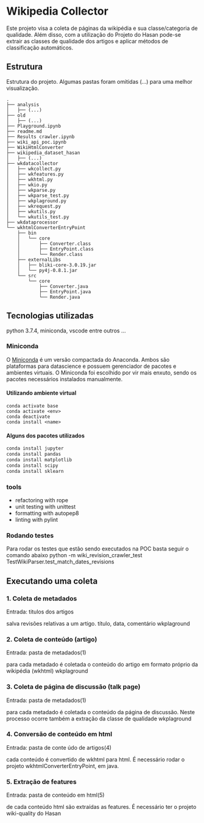 # Wikipedia Collector

Este projeto visa a coleta de páginas da wikipédia e sua classe/categoria de qualidade. Além disso, com a utilização do Projeto do Hasan pode-se extrair as classes de qualidade dos artigos e aplicar métodos de classificação automáticos.

## Estrutura

Estrutura do projeto. Algumas pastas foram omitidas (...) para uma melhor visualização.
```
.
├── analysis
│   ├── (...)
├── old
│   ├── (...)
├── Playground.ipynb
├── readme.md
├── Results crawler.ipynb
├── wiki_api_poc.ipynb
├── WikiHtmlConverter
├── wikipedia_dataset_hasan
│   ├── (...)
├── wkdatacollector
│   ├── wkcollect.py
│   ├── wkfeatures.py
│   ├── wkhtml.py
│   ├── wkio.py
│   ├── wkparse.py
│   ├── wkparse_test.py
│   ├── wkplaground.py
│   ├── wkrequest.py
│   ├── wkutils.py
│   └── wkutils_test.py
├── wkdataprocessor
└── wkhtmlConverterEntryPoint
    ├── bin
    │   └── core
    │       ├── Converter.class
    │       ├── EntryPoint.class
    │       └── Render.class
    ├── externalLibs
    │   ├── bliki-core-3.0.19.jar
    │   └── py4j-0.8.1.jar
    └── src
        └── core
            ├── Converter.java
            ├── EntryPoint.java
            └── Render.java
```

## Tecnologias utilizadas

python 3.7.4, miniconda, vscode entre outros ...

### Miniconda

O [Miniconda](https://docs.conda.io/en/latest/miniconda.html) é um versão compactada do Anaconda. Ambos são plataformas para datascience e possuem gerenciador de pacotes e ambientes virtuais. O Miniconda foi escolhido por vir mais enxuto, sendo os pacotes necessários instalados manualmente.


#### Utilizando ambiente virtual 

```
conda activate base
conda activate <env>
conda deactivate
conda install <name>
```

#### Alguns dos pacotes utilizados

```bash
conda install jupyter
conda install pandas
conda install matplotlib
conda install scipy
conda install sklearn
```

### tools

 - refactoring with rope
 - unit testing with unittest
 - formatting with autopep8
 - linting with pylint

### Rodando testes

Para rodar os testes que estão sendo executados na POC basta seguir o comando abaixo
python -m wiki_revision_crawler_test TestWikiParser.test_match_dates_revisions

## Executando uma coleta

### 1. Coleta de metadados
Entrada: titulos dos artigos

salva revisões relativas a um artigo.
título, data, comentário
wkplaground

### 2. Coleta de conteúdo (artigo)
Entrada: pasta de metadados(1)

para cada metadado é coletada o conteúdo do artigo em formato próprio da wikipédia (wkhtml)
wkplaground

### 3. Coleta de página de discussão (talk page)
Entrada: pasta de metadados(1)

para cada metadado é coletada o conteúdo da página de discussão. Neste processo ocorre também a extração da classe de qualidade
wkplaground

### 4. Conversão de conteúdo em html
Entrada: pasta de conte údo de artigos(4)

cada conteúdo é convertido de wkhtml para html.
É necessário rodar o projeto wkhtmlConverterEntryPoint, em java.

### 5. Extração de features
Entrada: pasta de conteúdo em html(5)

de cada conteúdo html são extraídas as features.
É necessário ter o projeto wiki-quality do Hasan

